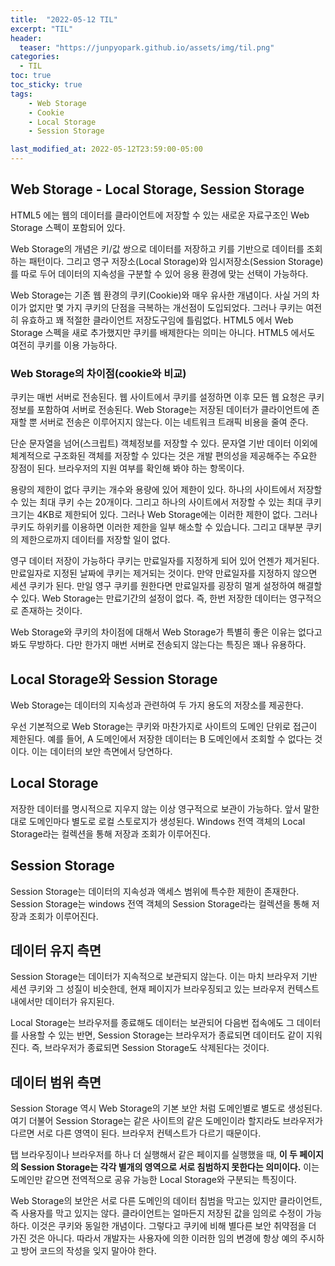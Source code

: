 ```yaml
---
title:  "2022-05-12 TIL"
excerpt: "TIL"
header:
  teaser: "https://junpyopark.github.io/assets/img/til.png"
categories:
  - TIL
toc: true
toc_sticky: true
tags:
    - Web Storage
    - Cookie
    - Local Storage
    - Session Storage

last_modified_at: 2022-05-12T23:59:00-05:00
---
```



## Web Storage - Local Storage, Session Storage
HTML5 에는 웹의 데이터를 클라이언트에 저장할 수 있는 새로운 자료구조인 Web Storage 스펙이 포함되어 있다.

Web Storage의 개념은 키/값 쌍으로 데이터를 저장하고 키를 기반으로 데이터를 조회하는 패턴이다.
그리고 영구 저장소(Local Storage)와 임시저장소(Session Storage)를 따로 두어 데이터의 지속성을 구분할 수 있어 응용 환경에 맞는 선택이 가능하다.

Web Storage는 기존 웹 환경의 쿠키(Cookie)와 매우 유사한 개념이다.
사실 거의 차이가 없지만 몇 가지 쿠키의 단점을 극복하는 개선점이 도입되었다.
그러나 쿠키는 여전히 유효하고 꽤 적절한 클라이언트 저장도구임에 틀림없다. HTML5 에서 Web Storage 스펙을 새로 추가했지만 쿠키를 배제한다는 의미는 아니다. HTML5 에서도 여전히 쿠키를 이용 가능하다.


### Web Storage의 차이점(cookie와 비교)
쿠키는 매번 서버로 전송된다.
웹 사이트에서 쿠키를 설정하면 이후 모든 웹 요청은 쿠키정보를 포함하여 서버로 전송된다. Web Storage는 저장된 데이터가 클라이언트에 존재할 뿐 서버로 전송은 이루어지지 않는다. 이는 네트워크 트래픽 비용을 줄여 준다.

단순 문자열을 넘어(스크립트) 객체정보를 저장할 수 있다.
문자열 기반 데이터 이외에 체계적으로 구조화된 객체를 저장할 수 있다는 것은 개발 편의성을 제공해주는 주요한 장점이 된다. 브라우저의 지원 여부를 확인해 봐야 하는 항목이다.

용량의 제한이 없다
쿠키는 개수와 용량에 있어 제한이 있다. 하나의 사이트에서 저장할 수 있는 최대 쿠키 수는 20개이다. 그리고 하나의 사이트에서 저장할 수 있는 최대 쿠키 크기는 4KB로 제한되어 있다. 그러나 Web Storage에는 이러한 제한이 없다. 그러나 쿠키도 하위키를 이용하면 이러한 제한을 일부 해소할 수 있습니다. 그리고 대부분 쿠키의 제한으로까지 데이터를 저장할 일이 없다.

영구 데이터 저장이 가능하다
쿠키는 만료일자를 지정하게 되어 있어 언젠가 제거된다. 만료일자로 지정된 날짜에 쿠키는 제거되는 것이다. 만약 만료일자를 지정하지 않으면 세션 쿠키가 된다. 만일 영구 쿠키를 원한다면 만료일자를 굉장히 멀게 설정하여 해결할 수 있다.
Web Storage는 만료기간의 설정이 없다. 즉, 한번 저장한 데이터는 영구적으로 존재하는 것이다.

Web Storage와 쿠키의 차이점에 대해서 Web Storage가 특별히 좋은 이유는 없다고 봐도 무방하다. 다만 한가지 매번 서버로 전송되지 않는다는 특징은 꽤나 유용하다.

## Local Storage와 Session Storage
Web Storage는 데이터의 지속성과 관련하여 두 가지 용도의 저장소를 제공한다.

우선 기본적으로 Web Storage는 쿠키와 마찬가지로 사이트의 도메인 단위로 접근이 제한된다. 예를 들어, A 도메인에서 저장한 데이터는 B 도메인에서 조회할 수 없다는 것이다. 이는 데이터의 보안 측면에서 당연하다.

## Local Storage
저장한 데이터를 명시적으로 지우지 않는 이상 영구적으로 보관이 가능하다. 앞서 말한대로 도메인마다 별도로 로컬 스토로지가 생성된다. Windows 전역 객체의 Local Storage라는 컬렉션을 통해 저장과 조회가 이루어진다.

## Session Storage
Session Storage는 데이터의 지속성과 액세스 범위에 특수한 제한이 존재한다. Session Storage는 windows 전역 객체의 Session Storage라는 컬렉션을 통해 저장과 조회가 이루어진다.

## 데이터 유지 측면
Session Storage는 데이터가 지속적으로 보관되지 않는다. 이는 마치 브라우저 기반 세션 쿠키와 그 성질이 비슷한데, 현재 페이지가 브라우징되고 있는 브라우저 컨텍스트 내에서만 데이터가 유지된다.

Local Storage는 브라우저를 종료해도 데이터는 보관되어 다음번 접속에도 그 데이터를 사용할 수 있는 반면, Session Storage는 브라우저가 종료되면 데이터도 같이 지워진다. 즉, 브라우저가 종료되면 Session Storage도 삭제된다는 것이다.

## 데이터 범위 측면
Session Storage 역시 Web Storage의 기본 보안 처럼 도메인별로 별도로 생성된다. 여기 더불어 Session Storage는 같은 사이트의 같은 도메인이라 할지라도 브라우저가 다르면 서로 다른 영역이 된다. 브라우저 컨텍스트가 다르기 때문이다.

탭 브라우징이나 브라우저를 하나 더 실행해서 같은 페이지를 실행했을 때, **이 두 페이지의 Session Storage는 각각 별개의 영역으로 서로 침범하지 못한다는 의미이다.** 이는 도메인만 같으면 전역적으로 공유 가능한 Local Storage와 구분되는 특징이다.

Web Storage의 보안은 서로 다른 도메인의 데이터 침범을 막고는 있지만 클라이언트, 즉 사용자를 막고 있지는 않다. 클라이언트는 얼마든지 저장된 값을 임의로 수정이 가능하다. 이것은 쿠키와 동일한 개념이다. 그렇다고 쿠키에 비해 별다른 보안 취약점을 더 가진 것은 아니다. 따라서 개발자는 사용자에 의한 이러한 임의 변경에 항상 예의 주시하고 방어 코드의 작성을 잊지 말아야 한다.